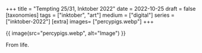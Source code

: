 +++
title = "Tempting 25/31, Inktober 2022"
date = 2022-10-25
draft =  false
[taxonomies]
tags = ["inktober", "art"]
medium = ["digital"]
series = ["inktober-2022"]
[extra]
images= ["percypigs.webp"]
+++

{{ image(src="percypigs.webp", alt="Image") }}

From life.
